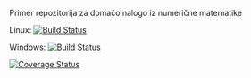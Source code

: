 Primer repozitorija za domačo nalogo iz numerične matematike


Linux: [![Build Status](https://travis-ci.org/nummat/Example.svg?branch=master)](https://travis-ci.org/nummat/Example)

Windows: [![Build Status](https://ci.appveyor.com/api/projects/status/github/nummat/Example?branch=master&svg=true)](https://ci.appveyor.com/project/nummat/example/branch/master)

[![Coverage Status](https://coveralls.io/repos/JuliaLang/Example.jl/badge.svg?branch=master)](https://coveralls.io/r/JuliaLang/Example.jl?branch=master)

